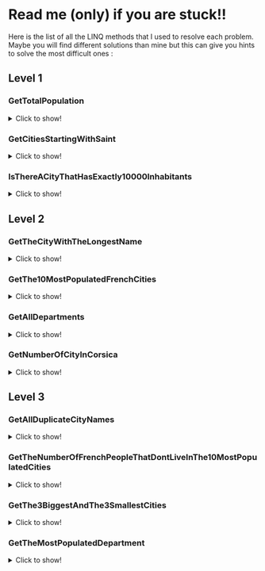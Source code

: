 # Read me (only) if you are stuck!!

Here is the list of all the LINQ methods that I used to resolve each problem. Maybe you will find different solutions than mine but this can give you hints to solve the most difficult ones :

## Level 1

### GetTotalPopulation
<details>
  <summary>Click to show!</summary>
Sum
</details>

### GetCitiesStartingWithSaint
<details>
  <summary>Click to show!</summary>
Where (+ StartsWith)
</details>

### IsThereACityThatHasExactly10000Inhabitants
<details>
  <summary>Click to show!</summary>
Any
</details>

## Level 2

### GetTheCityWithTheLongestName
<details>
  <summary>Click to show!</summary>
OrderByDescending + First
</details>

### GetThe10MostPopulatedFrenchCities
<details>
  <summary>Click to show!</summary>
OrderByDescending + Take
</details>

### GetAllDepartments
<details>
  <summary>Click to show!</summary>
Select + Distinct
</details>

### GetNumberOfCityInCorsica
<details>
  <summary>Click to show!</summary>
Where + Count
</details>

## Level 3

### GetAllDuplicateCityNames
<details>
  <summary>Click to show!</summary>
GroupBy + Where + Count + Select
</details>

### GetTheNumberOfFrenchPeopleThatDontLiveInThe10MostPopulatedCities
<details>
  <summary>Click to show!</summary>
OrderByDescending + Skip + Sum
</details>

### GetThe3BiggestAndThe3SmallestCities
<details>
  <summary>Click to show!</summary>
Where + OrderBy + Take + Concat + OrderByDescending
</details>

### GetTheMostPopulatedDepartment
<details>
  <summary>Click to show!</summary>
GroupBy + Select + Sum + OrderByDescending + First
</details>